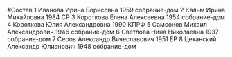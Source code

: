 #Состав
1 Иванова Ирина Борисовна 1959 собрание-дом
2 Кальм Ирина Михайловна 1984 СР
3 Короткова Елена Алексеевна 1954 собрание-дом
4 Короткова Юлия Александровна 1990 КПРФ
5 Самсонов Михаил Александрович 1946 собрание-дом
6 Светлова Нина Николаевна 1937 собрание-дом
7 Серов Александр Вячеславович 1951 ЕР
8 Цеханский Александр Юлианович 1948 собрание-дом
